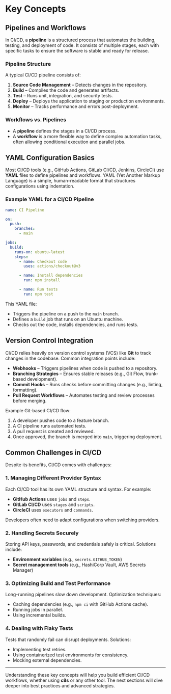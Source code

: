 # Key Concepts

## Pipelines and Workflows

In CI/CD, a **pipeline** is a structured process that automates the building, testing, and deployment of code. It consists of multiple stages, each with specific tasks to ensure the software is stable and ready for release.

### **Pipeline Structure**
A typical CI/CD pipeline consists of:
1. **Source Code Management** – Detects changes in the repository.
2. **Build** – Compiles the code and generates artifacts.
3. **Test** – Runs unit, integration, and security tests.
4. **Deploy** – Deploys the application to staging or production environments.
5. **Monitor** – Tracks performance and errors post-deployment.

### **Workflows vs. Pipelines**
- A **pipeline** defines the stages in a CI/CD process.
- A **workflow** is a more flexible way to define complex automation tasks, often allowing conditional execution and parallel jobs.

## YAML Configuration Basics

Most CI/CD tools (e.g., GitHub Actions, GitLab CI/CD, Jenkins, CircleCI) use **YAML** files to define pipelines and workflows. YAML (Yet Another Markup Language) is a simple, human-readable format that structures configurations using indentation.

### **Example YAML for a CI/CD Pipeline**
```yaml
name: CI Pipeline

on:
  push:
    branches:
      - main

jobs:
  build:
    runs-on: ubuntu-latest
    steps:
      - name: Checkout code
        uses: actions/checkout@v3

      - name: Install dependencies
        run: npm install

      - name: Run tests
        run: npm test
```
This YAML file:
- Triggers the pipeline on a push to the `main` branch.
- Defines a `build` job that runs on an Ubuntu machine.
- Checks out the code, installs dependencies, and runs tests.

## Version Control Integration

CI/CD relies heavily on version control systems (VCS) like **Git** to track changes in the codebase. Common integration points include:

- **Webhooks** – Triggers pipelines when code is pushed to a repository.
- **Branching Strategies** – Ensures stable releases (e.g., Git Flow, trunk-based development).
- **Commit Hooks** – Runs checks before committing changes (e.g., linting, formatting).
- **Pull Request Workflows** – Automates testing and review processes before merging.

Example Git-based CI/CD flow:
1. A developer pushes code to a feature branch.
2. A CI pipeline runs automated tests.
3. A pull request is created and reviewed.
4. Once approved, the branch is merged into `main`, triggering deployment.

## Common Challenges in CI/CD

Despite its benefits, CI/CD comes with challenges:

### **1. Managing Different Provider Syntax**
Each CI/CD tool has its own YAML structure and syntax. For example:
- **GitHub Actions** uses `jobs` and `steps`.
- **GitLab CI/CD** uses `stages` and `scripts`.
- **CircleCI** uses `executors` and `commands`.

Developers often need to adapt configurations when switching providers.

### **2. Handling Secrets Securely**
Storing API keys, passwords, and credentials safely is critical. Solutions include:
- **Environment variables** (e.g., `secrets.GITHUB_TOKEN`)
- **Secret management tools** (e.g., HashiCorp Vault, AWS Secrets Manager)

### **3. Optimizing Build and Test Performance**
Long-running pipelines slow down development. Optimization techniques:
- Caching dependencies (e.g., `npm ci` with GitHub Actions cache).
- Running jobs in parallel.
- Using incremental builds.

### **4. Dealing with Flaky Tests**
Tests that randomly fail can disrupt deployments. Solutions:
- Implementing test retries.
- Using containerized test environments for consistency.
- Mocking external dependencies.

---

Understanding these key concepts will help you build efficient CI/CD workflows, whether using **c8s** or any other tool. The next sections will dive deeper into best practices and advanced strategies.
